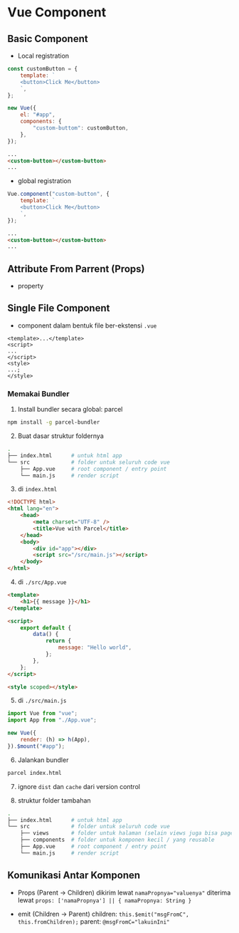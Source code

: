 # Vue Component

## Basic Component

-   Local registration

```js
const customButton = {
    template: `
    <button>Click Me</button>
    `,
};

new Vue({
    el: "#app",
    components: {
        "custom-buttom": customButton,
    },
});
```

```html
...
<custom-button></custom-button>
...
```

-   global registration

```js
Vue.component("custom-button", {
    template: `
    <button>Click Me</button>
    `,
});
```

```html
...
<custom-button></custom-button>
...
```

## Attribute From Parrent (Props)

-   property

## Single File Component

-   component dalam bentuk file ber-ekstensi `.vue`

```vue
<template>...</template>
<script>
...
</script>
<style>
...;
</style>
```

### Memakai Bundler

1. Install bundler secara global: parcel

```bash
npm install -g parcel-bundler
```

2. Buat dasar struktur foldernya

```bash
.
├── index.html      # untuk html app
└── src             # folder untuk seluruh code vue
    ├── App.vue     # root component / entry point
    └── main.js     # render script
```

3. di `index.html`

```html
<!DOCTYPE html>
<html lang="en">
    <head>
        <meta charset="UTF-8" />
        <title>Vue with Parcel</title>
    </head>
    <body>
        <div id="app"></div>
        <script src="/src/main.js"></script>
    </body>
</html>
```

4. di `./src/App.vue`

```html
<template>
    <h1>{{ message }}</h1>
</template>

<script>
    export default {
        data() {
            return {
                message: "Hello world",
            };
        },
    };
</script>

<style scoped></style>
```

5. di `./src/main.js`

```js
import Vue from "vue";
import App from "./App.vue";

new Vue({
    render: (h) => h(App),
}).$mount("#app");
```

6. Jalankan bundler

```bash
parcel index.html
```

7. ignore `dist` dan `cache` dari version control

8. struktur folder tambahan

```bash
.
├── index.html      # untuk html app
└── src             # folder untuk seluruh code vue
    ├── views       # folder untuk halaman (selain views juga bisa pages)
    ├── components  # folder untuk komponen kecil / yang reusable
    ├── App.vue     # root component / entry point
    └── main.js     # render script
```

## Komunikasi Antar Komponen

-   Props (Parent -> Children)
    dikirim lewat `namaPropnya="valuenya"`
    diterima lewat `props: ['namaPropnya'] || { namaPropnya: String }`

-   emit (Children -> Parent)
    children: `this.$emit("msgFromC", this.fromChildren);`
    parent: `@msgFromC="lakuinIni"`

